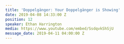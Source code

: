 ```yaml
---
title: 'Doppelgänger: Your Doppelgänger is Showing'
date: 2019-04-08 14:33:00 Z
position: 12
speaker: Ethan Harrington
media: https://www.youtube.com/embed/SsdqvkShSjU
message_date: 2019-04-11 04:00:00 Z
---
```


